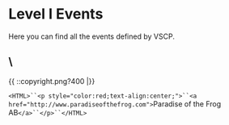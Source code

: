 # Level I Events

Here you can find all the events defined by VSCP.

\\ 
----
{{  ::copyright.png?400  |}}

`<HTML>``<p style="color:red;text-align:center;">``<a href="http://www.paradiseofthefrog.com">`Paradise of the Frog AB`</a>``</p>``</HTML>`
